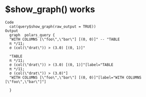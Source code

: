 # $show_graph() works

    Code
      cat(query$show_graph(raw_output = TRUE))
    Output
      graph  polars_query {
      "WITH COLUMNS [\"foo\",\"bar\"] [(0, 0)]" -- "TABLE
      π */11;
      σ (col(\"drat\")) > (3.0) [(0, 1)]"
      
      "TABLE
      π */11;
      σ (col(\"drat\")) > (3.0) [(0, 1)]"[label="TABLE
      π */11;
      σ (col(\"drat\")) > (3.0)"]
      "WITH COLUMNS [\"foo\",\"bar\"] [(0, 0)]"[label="WITH COLUMNS [\"foo\",\"bar\"]"]
      
      }

